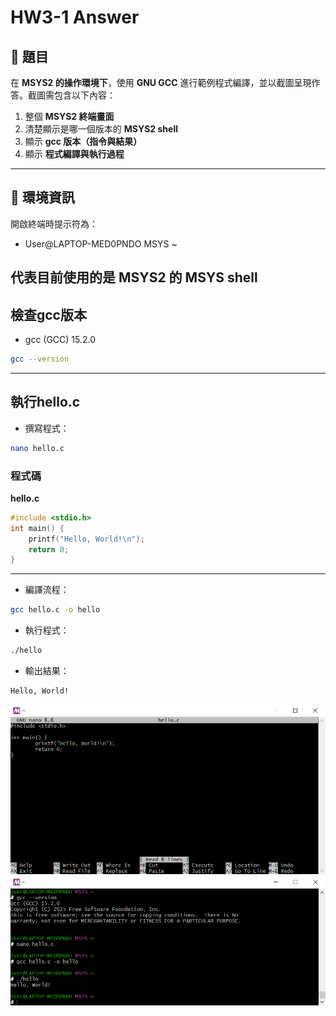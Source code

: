 # HW3-1 Answer

## 📘 題目
在 **MSYS2 的操作環境下**，使用 **GNU GCC** 進行範例程式編譯，並以截圖呈現作答。截圖需包含以下內容：

1. 整個 **MSYS2 終端畫面**  
2. 清楚顯示是哪一個版本的 **MSYS2 shell**  
3. 顯示 **gcc 版本（指令與結果）**  
4. 顯示 **程式編譯與執行過程**

---

## 🧩 環境資訊

開啟終端時提示符為：
- User@LAPTOP-MED0PNDO MSYS ~

代表目前使用的是 **MSYS2 的 MSYS shell**
---

## 檢查gcc版本
- gcc (GCC) 15.2.0  
```bash
gcc --version
```
---
## 執行hello.c
- 撰寫程式：
```bash
nano hello.c
```
### 程式碼
**hello.c**
```c
#include <stdio.h>
int main() {
    printf("Hello, World!\n");
    return 0;
}
```

---
- 編譯流程：
```bash
gcc hello.c -o hello
```

- 執行程式：
```bash
./hello
```

- 輸出結果：
```bash
Hello, World!

```
![程式編寫內容](hello.c_program.png)
![完整MSYS2畫面](example1.png)
